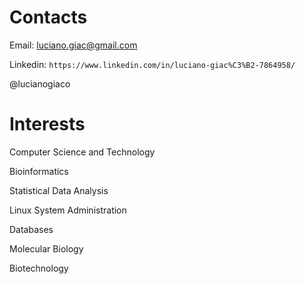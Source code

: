 # Contacts
Email: luciano.giac@gmail.com

Linkedin: `https://www.linkedin.com/in/luciano-giac%C3%B2-7864958/`

@lucianogiaco

# Interests

Computer Science and Technology

Bioinformatics

Statistical Data Analysis

Linux System Administration

Databases

Molecular Biology

Biotechnology 



<!---
lucianogiaco/lucianogiaco is a ✨ special ✨ repository because its `README.md` (this file) appears on your GitHub profile.
You can click the Preview link to take a look at your changes.
--->

